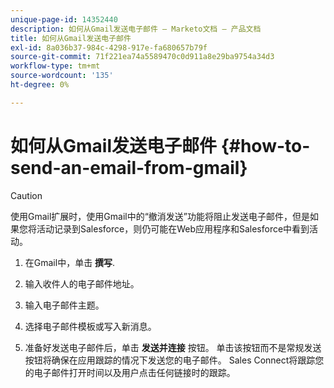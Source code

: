 ```yaml
---
unique-page-id: 14352440
description: 如何从Gmail发送电子邮件 — Marketo文档 — 产品文档
title: 如何从Gmail发送电子邮件
exl-id: 8a036b37-984c-4298-917e-fa680657b79f
source-git-commit: 71f221ea74a5589470c0d911a8e29ba9754a34d3
workflow-type: tm+mt
source-wordcount: '135'
ht-degree: 0%

---
```


# 如何从Gmail发送电子邮件 {#how-to-send-an-email-from-gmail}

>[!CAUTION]
>
>使用Gmail扩展时，使用Gmail中的“撤消发送”功能将阻止发送电子邮件，但是如果您将活动记录到Salesforce，则仍可能在Web应用程序和Salesforce中看到活动。

1. 在Gmail中，单击 **撰写**.

1. 输入收件人的电子邮件地址。

1. 输入电子邮件主题。

1. 选择电子邮件模板或写入新消息。

1. 准备好发送电子邮件后，单击 **发送并连接** 按钮。 单击该按钮而不是常规发送按钮将确保在应用跟踪的情况下发送您的电子邮件。 Sales Connect将跟踪您的电子邮件打开时间以及用户点击任何链接时的跟踪。
